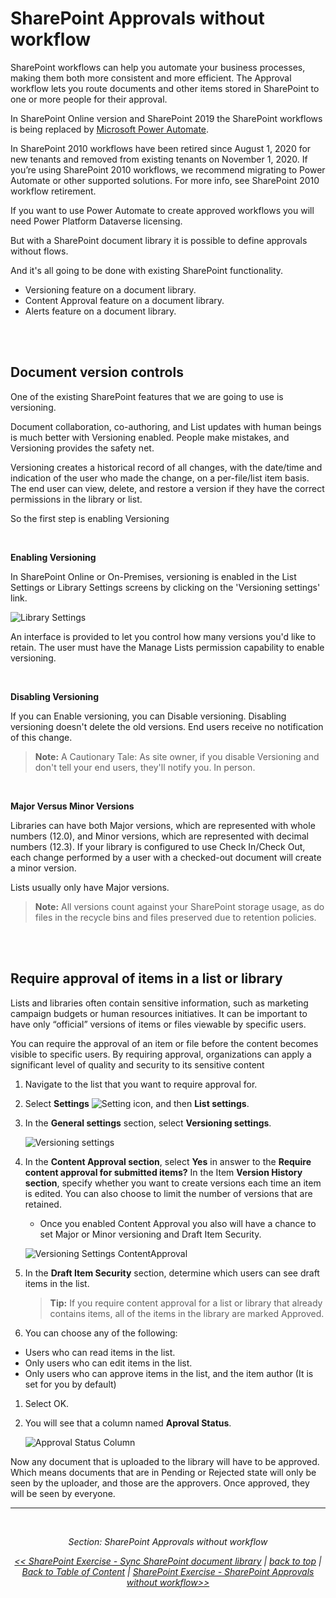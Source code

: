<a id="top" />

<a id="sharepoint-approvals-without-workflow" />

# SharePoint Approvals without workflow

SharePoint workflows can help you automate your business processes, making them both more consistent and more efficient. The Approval workflow lets you route documents and other items stored in SharePoint to one or more people for their approval.

In SharePoint Online version and SharePoint 2019 the SharePoint workflows is being replaced by [Microsoft Power Automate](https://powerautomate.microsoft.com).

In SharePoint 2010 workflows have been retired since August 1, 2020 for new tenants and removed from existing tenants on November 1, 2020. If you’re using SharePoint 2010 workflows, we recommend migrating to Power Automate or other supported solutions. For more info, see SharePoint 2010 workflow retirement.

If you want to use Power Automate to create approved workflows you will need Power Platform Dataverse licensing.

But with a SharePoint document library it is possible to define approvals without flows.

And it's all going to be done with existing SharePoint functionality.
- Versioning feature on a document library.
- Content Approval feature on a document library.
- Alerts feature on a document library.


<br/>

<a id="document-version-controls" />

<br/>

## Document version controls

One of the existing SharePoint features that we are going to use is versioning.

Document collaboration, co-authoring, and List updates with human beings is much better with Versioning enabled. People make mistakes, and Versioning provides the safety net.

Versioning creates a historical record of all changes, with the date/time and indication of the user who made the change, on a per-file/list item basis. The end user can view, delete, and restore a version if they have the correct permissions in the library or list.

So the first step is enabling Versioning

<br>

**Enabling Versioning**

In SharePoint Online or On-Premises, versioning is enabled in the List Settings or Library Settings screens by clicking on the 'Versioning settings' link. 

![Library Settings](https://www.rramoscabral.com/training/assets/MSSharePoint/LibrarySettings.png)



An interface is provided to let you control how many versions you'd like to retain. The user must have the Manage Lists permission capability to enable versioning.

<br/>

**Disabling Versioning**

If you can Enable versioning, you can Disable versioning. Disabling versioning doesn't delete the old versions. End users receive no notification of this change.

> **Note:** A Cautionary Tale: As site owner, if you disable Versioning and don't tell your end users, they'll notify you. In person. 

<br/>

**Major Versus Minor Versions**

Libraries can have both Major versions, which are represented with whole numbers (12.0), and Minor versions, which are represented with decimal numbers (12.3). If your library is configured to use Check In/Check Out, each change performed by a user with a checked-out document will create a minor version.

Lists usually only have Major versions.

> **Note:** All versions count against your SharePoint storage usage, as do files in the recycle bins and files preserved due to retention policies.


<br/>

<a id="require-approval-of-items-in-a-list-or-library" />

<br/>


## Require approval of items in a list or library

Lists and libraries often contain sensitive information, such as marketing campaign budgets or human resources initiatives. It can be important to have only “official” versions of items or files viewable by specific users.

You can require the approval of an item or file before the content becomes visible to specific users. By requiring approval, organizations can apply a significant level of quality and security to its sensitive content


1. Navigate to the list that you want to require approval for.
1. Select **Settings** ![Setting icon](https://www.rramoscabral.com/training/assets/MSSharePoint/IconSettings.png), and then **List settings**.
1. In the **General settings** section, select **Versioning settings**.

     ![Versioning settings](https://www.rramoscabral.com/training/assets/MSSharePoint/LibrarySettingsVersioningSettings.png)

1. In the **Content Approval section**, select **Yes** in answer to the **Require content approval for submitted items?** In the Item **Version History section**, specify whether you want to create versions each time an item is edited. You can also choose to limit the number of versions that are retained.

    - Once you enabled Content Approval you also will have a chance to set Major or Minor versioning and Draft Item Security. 

    ![Versioning Settings ContentApproval](https://www.rramoscabral.com/training/assets/MSSharePoint/VersioningSettingsContentApproval.png)


1. In the **Draft Item Security** section, determine which users can see draft items in the list.

    > **Tip:** If you require content approval for a list or library that already contains items, all of the items in the library are marked Approved.

1. You can choose any of the following:
- Users who can read items in the list.
- Only users who can edit items in the list.
- Only users who can approve items in the list, and the item author (It is set for you by default)

1. Select OK.


1. You will see that a column named **Aproval Status**.

    ![Approval Status Column](https://www.rramoscabral.com/training/assets/MSSharePoint/ApprovalStatusColumn.png)


Now any document that is uploaded to the library will have to be approved. Which means documents that are in Pending or Rejected state will only be seen by the uploader, and those are the approvers. Once approved, they will be seen by everyone.




---

<br/>

<div style="font-style: italic; text-align: center;" markdown="1">

Section: SharePoint Approvals without workflow

[<< SharePoint Exercise - Sync SharePoint document library](./SharePointExecCreateSharePointLibrarySync.md) | [back to top](#top) | [Back to Table of Content](./README.md) | [SharePoint Exercise - SharePoint Approvals without workflow>>](./SharePointExecApprovalsWithoutWorkflow.md)

</div>
